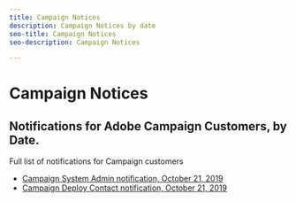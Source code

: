 ```yaml
---
title: Campaign Notices
description: Campaign Notices by date
seo-title: Campaign Notices
seo-description: Campaign Notices

---
```


# Campaign Notices

## Notifications for Adobe Campaign Customers, by Date.

Full list of notifications for Campaign customers

* [Campaign System Admin notification, October 21, 2019](campaign-admin.md)
* [Campaign Deploy Contact notification, October 21, 2019](campaign-deploy.md)
